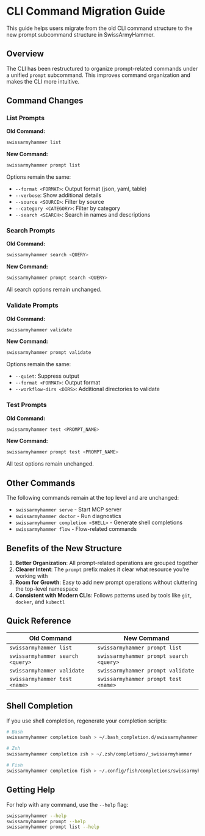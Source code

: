 # CLI Command Migration Guide

This guide helps users migrate from the old CLI command structure to the new prompt subcommand structure in SwissArmyHammer.

## Overview

The CLI has been restructured to organize prompt-related commands under a unified `prompt` subcommand. This improves command organization and makes the CLI more intuitive.

## Command Changes

### List Prompts

**Old Command:**
```bash
swissarmyhammer list
```

**New Command:**
```bash
swissarmyhammer prompt list
```

Options remain the same:
- `--format <FORMAT>`: Output format (json, yaml, table)
- `--verbose`: Show additional details
- `--source <SOURCE>`: Filter by source
- `--category <CATEGORY>`: Filter by category
- `--search <SEARCH>`: Search in names and descriptions

### Search Prompts

**Old Command:**
```bash
swissarmyhammer search <QUERY>
```

**New Command:**
```bash
swissarmyhammer prompt search <QUERY>
```

All search options remain unchanged.

### Validate Prompts

**Old Command:**
```bash
swissarmyhammer validate
```

**New Command:**
```bash
swissarmyhammer prompt validate
```

Options remain the same:
- `--quiet`: Suppress output
- `--format <FORMAT>`: Output format
- `--workflow-dirs <DIRS>`: Additional directories to validate

### Test Prompts

**Old Command:**
```bash
swissarmyhammer test <PROMPT_NAME>
```

**New Command:**
```bash
swissarmyhammer prompt test <PROMPT_NAME>
```

All test options remain unchanged.

## Other Commands

The following commands remain at the top level and are unchanged:
- `swissarmyhammer serve` - Start MCP server
- `swissarmyhammer doctor` - Run diagnostics
- `swissarmyhammer completion <SHELL>` - Generate shell completions
- `swissarmyhammer flow` - Flow-related commands

## Benefits of the New Structure

1. **Better Organization**: All prompt-related operations are grouped together
2. **Clearer Intent**: The `prompt` prefix makes it clear what resource you're working with
3. **Room for Growth**: Easy to add new prompt operations without cluttering the top-level namespace
4. **Consistent with Modern CLIs**: Follows patterns used by tools like `git`, `docker`, and `kubectl`

## Quick Reference

| Old Command | New Command |
|------------|-------------|
| `swissarmyhammer list` | `swissarmyhammer prompt list` |
| `swissarmyhammer search <query>` | `swissarmyhammer prompt search <query>` |
| `swissarmyhammer validate` | `swissarmyhammer prompt validate` |
| `swissarmyhammer test <name>` | `swissarmyhammer prompt test <name>` |

## Shell Completion

If you use shell completion, regenerate your completion scripts:

```bash
# Bash
swissarmyhammer completion bash > ~/.bash_completion.d/swissarmyhammer

# Zsh
swissarmyhammer completion zsh > ~/.zsh/completions/_swissarmyhammer

# Fish
swissarmyhammer completion fish > ~/.config/fish/completions/swissarmyhammer.fish
```

## Getting Help

For help with any command, use the `--help` flag:

```bash
swissarmyhammer --help
swissarmyhammer prompt --help
swissarmyhammer prompt list --help
```
